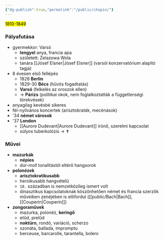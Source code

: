 ```yaml
---
{"dg-publish":true,"permalink":"/public/chopin/"}
---
```


<mark>1810-1849</mark>

### Pályafutása

- gyermekkor: Varsó
	- **lengyel** anya, francia apa
	- született: Zelazowa Wola
	- tanára [[Jósef Elsner\|Jósef Elsner]] (varsói konzervatórium alapító tagja)
- 8 évesen első fellépés
	- 1828 **Berlin**
	- 1829-30 **Bécs** (hűvös fogadtatás)
	- **Varsó** (felkelés az oroszok ellen)
	- -> **Párizs** (politikai okok, nem foglalkoztatták a függetlenségi törekvések)
- anyagilag kevésbé sikeres
- fél-nyilvános koncertek (arisztokraták, mecénások)
- '34 **német városok**
- '37 **London**
	- [[Aurore Dudevant\|Aurore Dudevant]] írónő, szerelmi kapcsolat
	- súlyos tuberkolózis -> ✝️

### Művei

- **mazurkák**
	- **népies**
	- dúr-moll tonalitástól eltérő hangsorok
- **polonézek**
	- **arisztokratikusabb**
	- heroikusabb hangvételű
	- `18.` században is nemzetközileg ismert volt
	- dinasztikus kapcsolatoknak köszönhetően német és francia szerzők műveiben zenéjében is előfordul ([[public/Bach\|Bach]], [[Couperin\|Couperin]])
- **zongoraművek**
	- mazurka, polonéz, **keringő**
	- etűd, prelűd
	- **noktürn**, rondó, variáció, scherzo
	- szonáta, ballada, impromptu
	- berceuse, barcarolle, tarantella, bolero
